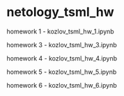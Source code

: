 # netology_tsml_hw

homework 1 - kozlov_tsml_hw_1.ipynb

homework 3 - kozlov_tsml_hw_3.ipynb

homework 4 - kozlov_tsml_hw_4.ipynb

homework 5 - kozlov_tsml_hw_5.ipynb

homework 6 - kozlov_tsml_hw_6.ipynb
